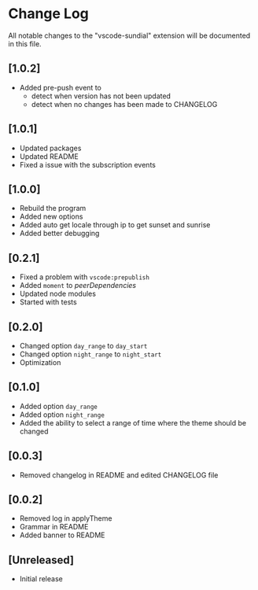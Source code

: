 # Change Log

All notable changes to the "vscode-sundial" extension will be documented in this file.

## [1.0.2]
-  Added pre-push event to
    - detect when version has not been updated
    - detect when no changes has been made to CHANGELOG

## [1.0.1]
-  Updated packages
-  Updated README
-  Fixed a issue with the subscription events

## [1.0.0]
- Rebuild the program
- Added new options
- Added auto get locale through ip to get sunset and sunrise
- Added better debugging

## [0.2.1]
- Fixed a problem with `vscode:prepublish`
- Added `moment` to *peerDependencies*
- Updated node modules
- Started with tests

## [0.2.0]
- Changed option `day_range` to `day_start`
- Changed option `night_range` to `night_start`
- Optimization

## [0.1.0]
- Added option `day_range`
- Added option `night_range`
- Added the ability to select a range of time where the theme should be changed

## [0.0.3]
- Removed changelog in README and edited CHANGELOG file

## [0.0.2]
- Removed log in applyTheme
- Grammar in README
- Added banner to README

## [Unreleased]
- Initial release